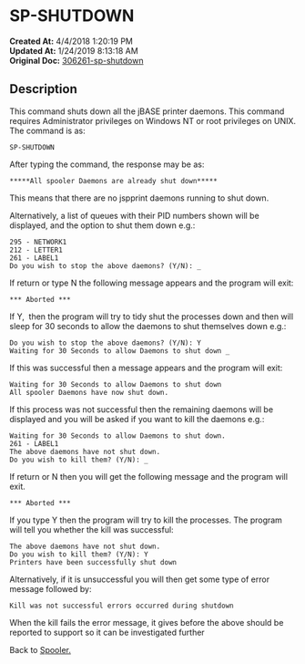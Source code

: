 # SP-SHUTDOWN

**Created At:** 4/4/2018 1:20:19 PM  
**Updated At:** 1/24/2019 8:13:18 AM  
**Original Doc:** [306261-sp-shutdown](https://docs.jbase.com/44205-spooler/306261-sp-shutdown)  


## Description 

This command shuts down all the jBASE printer daemons. This command requires Administrator privileges on Windows NT or root privileges on UNIX. The command is as:

```
SP-SHUTDOWN
```

After typing the command, the response may be as:

```
*****All spooler Daemons are already shut down*****
```

This means that there are no jspprint daemons running to shut down.

Alternatively, a list of queues with their PID numbers shown will be displayed, and the option to shut them down e.g.:

```
295 - NETWORK1
212 - LETTER1
261 - LABEL1
Do you wish to stop the above daemons? (Y/N): _
```

If return or type N the following message appears and the program will exit:

```
*** Aborted ***
```

If Y,  then the program will try to tidy shut the processes down and then will sleep for 30 seconds to allow the daemons to shut themselves down e.g.:

```
Do you wish to stop the above daemons? (Y/N): Y
Waiting for 30 Seconds to allow Daemons to shut down _
```

If this was successful then a message appears and the program will exit:

```
Waiting for 30 Seconds to allow Daemons to shut down
All spooler Daemons have now shut down.
```

If this process was not successful then the remaining daemons will be displayed and you will be asked if you want to kill the daemons e.g.:

```
Waiting for 30 Seconds to allow Daemons to shut down.
261 - LABEL1
The above daemons have not shut down.
Do you wish to kill them? (Y/N): _
```

If return or N then you will get the following message and the program will exit.

```
*** Aborted ***
```

If you type Y then the program will try to kill the processes. The program will tell you whether the kill was successful:

```
The above daemons have not shut down.
Do you wish to kill them? (Y/N): Y
Printers have been successfully shut down
```

Alternatively, if it is unsuccessful you will then get some type of error message followed by:

```
Kill was not successful errors occurred during shutdown
```

When the kill fails the error message, it gives before the above should be reported to support so it can be investigated further



Back to [Spooler.](./../jbase-spooler)
